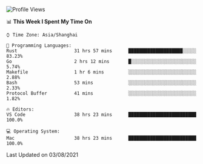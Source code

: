 <!--START_SECTION:waka-->
![Profile Views](http://img.shields.io/badge/Profile%20Views-3-blue)

📊 **This Week I Spent My Time On** 

```text
⌚︎ Time Zone: Asia/Shanghai

💬 Programming Languages: 
Rust                     31 hrs 57 mins      ████████████████████░░░░░   83.23% 
Go                       2 hrs 12 mins       █░░░░░░░░░░░░░░░░░░░░░░░░   5.74% 
Makefile                 1 hr 6 mins         ░░░░░░░░░░░░░░░░░░░░░░░░░   2.88% 
Bash                     53 mins             ░░░░░░░░░░░░░░░░░░░░░░░░░   2.33% 
Protocol Buffer          41 mins             ░░░░░░░░░░░░░░░░░░░░░░░░░   1.82%

🔥 Editors: 
VS Code                  38 hrs 23 mins      █████████████████████████   100.0%

💻 Operating System: 
Mac                      38 hrs 23 mins      █████████████████████████   100.0%

```


 Last Updated on 03/08/2021
<!--END_SECTION:waka-->
